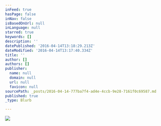 ```yaml
---
inFeed: true
hasPage: false
inNav: false
isBasedOnUrl: null
inLanguage: null
starred: true
keywords: []
description: ''
datePublished: '2016-04-14T13:18:29.213Z'
dateModified: '2016-04-14T13:17:40.334Z'
title: ''
author: []
authors: []
publisher:
  name: null
  domain: null
  url: null
  favicon: null
sourcePath: _posts/2016-04-14-777ba7f4-ad4e-4ccb-9e28-7161f0c69587.md
published: true
_type: Blurb

---
```

![](https://the-grid-user-content.s3-us-west-2.amazonaws.com/b3a6bd7c-3031-4b06-bfd2-58c06d6d10d4.png)